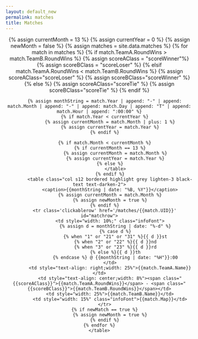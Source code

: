 ```yaml
---
layout: default_new
permalink: matches
title: Matches
---
```

<style>
.container {
  width: 100%;
}

table.highlight>tbody>tr:hover {
  background-color: #8ee0ff73;
}

.tabs .tab a:hover, .tabs .tab a.active {
  color: rgba(81, 150, 255, 0.7);
}

.tabs .tab a {
  color: rgba(81, 150, 255, 1);
}

.tabs .indicator {
  background-color: rgb(81, 150, 255);
}

.infoFont {
  font-size: 12px;
  font-weight: bold;
}
</style>
<div align="center" class="matchresult">
    {% assign currentMonth = 13 %}
    {% assign currentYear = 0 %}
    {% assign newMonth = false %}
    {% assign matches = site.data.matches %}
    {% for match in matches %}
        {% if match.TeamA.RoundWins > match.TeamB.RoundWins %} 
            {% assign scoreAClass = "scoreWinner"%} 
            {% assign scoreBClass = "scoreLoser" %} 
        {% elsif match.TeamA.RoundWins < match.TeamB.RoundWins %} 
            {% assign scoreAClass="scoreLoser" %} 
            {% assign scoreBClass="scoreWinner" %} 
        {% else %} 
            {% assign scoreAClass="scoreTie" %} 
            {% assign scoreBClass="scoreTie" %} 
        {% endif %} 

        {% assign monthString = match.Year | append: "-" | append: match.Month | append: "-" | append: match.Day | append: "T" | append: match.Hour | append: ":00:00" %}
        {% if match.Year < currentYear %}
            {% assign currentMonth = match.Month | plus: 1 %}
            {% assign currentYear = match.Year %}
        {% endif %}

        {% if match.Month < currentMonth %}
            {% if currentMonth == 13 %}
                {% assign currentMonth = match.Month %}
                {% assign currentYear = match.Year %}
            {% else %}
                </table>
            {% endif %}
            <table class="col s12 bordered highlight grey lighten-3 black-text text-darken-2">
            <caption>{{monthString | date: "%B, %Y"}}</caption>
            {% assign currentMonth = match.Month %}
            {% assign newMonth = true %}
        {% endif %}
        <tr class='clickablerow' href='/matches/{{match.UID}}' id="matchrow">
            <td style="width: 10%;" class="infoFont">
                {% assign d = monthString | date: "%-d" %}
                {% case d %}
                {% when "1" or "21" or "31" %}{{ d }}st
                {% when "2" or "22" %}{{ d }}nd
                {% when "3" or "23" %}{{ d }}rd
                {% else %}{{ d }}th
                {% endcase %} @ {{monthString | date: "%H"}}:00
            </td>
            <td style="text-align: right;width: 25%">{{match.TeamA.Name}}</td>
            <td style="text-align: center;width: 8%"><span class="{{scoreAClass}}">{{match.TeamA.RoundWins}}</span> - <span class="{{scoreBClass}}">{{match.TeamB.RoundWins}}</span></td>
            <td style="width: 25%">{{match.TeamB.Name}}</td>
            <td style="width: 15%" class="infoFont">{{match.Map}}</td>
        </tr>
        {% if newMatch == true %}
            {% assign newMonth = true %}
        {% endif %}
    {% endfor %}
    </table>